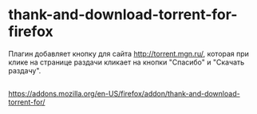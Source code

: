 # thank-and-download-torrent-for-firefox

Плагин добавляет кнопку для сайта http://torrent.mgn.ru/, которая при клике на странице раздачи кликает на кнопки "Спасибо" и "Скачать раздачу". 

##
https://addons.mozilla.org/en-US/firefox/addon/thank-and-download-torrent-for/
